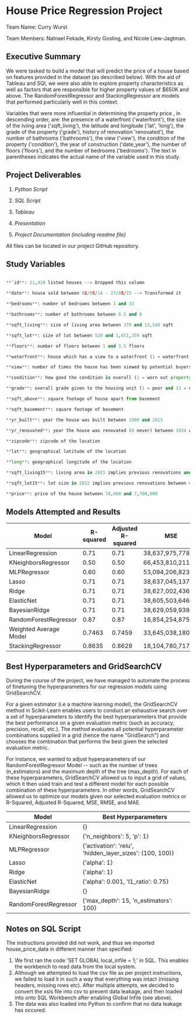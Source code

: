 # House Price Regression Project

Team Name: Curry Wurst


Team Members: Natnael Fekade, Kirsty Gosling, and Nicole Liew-Jagtman.


## Executive Summary

We were tasked to build a model that will predict the price of a house based on features provided in the dataset (as described below). With the aid of Tableau and SQl, we were also able to explore property characteristics as well as factors that are responsible for higher property values of $650K and above. The RandomForestRegressor and StackingRegressor are models that performed particularly well in this context. 

Variables that were more influential in determining the property price , in descending order, are: the presence of a waterfront ('waterfront'), the size of the lviing area ('sqft_living'), the latitude and longitude ('lat', 'long'), the grade of the property ('grade'), history of renovation 'renovated'), the number of bathrooms ('bathrooms'), the view ('view'), the condition of the property ('condition'), the year of construction ('date_year'), the number of floors ('floors'), and the number of bedrooms ('bedrooms'). The text in parentheses indicates the actual name of the variable used in this study.


## Project Deliverables

1. *Python Script*

2. *SQL Script*

3. *Tableau*

4. *Presentation*

5. *Project Documentation (including readme file)*

All files can be located in our project GitHub repository.



## Study Variables

```python

**`id**: 21,420 listed houses --> Dropped this column

**date**: house sold between 02/05/14 - 27/05/15 --> Transformed it

**bedrooms**: number of bedrooms between 1 and 33

**bathrooms**: number of bathrooms between 0.5 and 8

**sqft_living**: size of living area between 370 and 13,540 sqft

**sqft_lot**: size of lot between 520 and 1,651,359 sqft

**floors**: number of floors between 1 and 3.5 floors

**waterfront**: house which has a view to a waterfront (1 = waterfront and 0 = no waterfront)

**view**: number of times the house has been viewed by potential buyers between 0 and 4 views

**condition**: how good the condition is overall (1 = worn out property and 5 = excellent)

**grade**: overall grade given to the housing unit (1 = poor and 13 = excellent) between 3 and 13

**sqft_above**: square footage of house apart from basement

**sqft_basement**: square footage of basement

**yr_built**: year the house was built between 1900 and 2015

**yr_renovated**: year the house was renovated (0 never) between 1934 and 2015 --> Added a new column called **"renovated"** involving 0 = not renovated and 1 = renovated

**zipcode**: zipcode of the location

**lat**: geographical latitude of the location

**long**: geographical longitude of the location

**sqft_living15**: living area in 2015 implies previous renovations and might have affected the lot size between 399 and 6,210

**sqft_lot15**: lot size in 2015 implies previous renovations between 651 and 871,200

**price**: price of the house between 78,000 and 7,700,000

```

## Models Attempted and Results

|    Model              | R-squared | Adjusted R-squared |          MSE          |       RMSE        |        MAE         |
|----------------------|-----------|--------------------|-----------------------|-------------------|--------------------|
| LinearRegression      |   0.71    |        0.71        | 38,637,975,778.84     |    196,565.45     |    122,050.39      |
| KNeighborsRegressor  |   0.50    |        0.50        | 66,453,810,211.71     |    257,786.37     |    152,036.85      |
| MLPRegressor         |   0.60    |        0.60        | 53,094,206,823.71     |    230,421.80     |    149,299.69      |
| Lasso                |   0.71    |        0.71        | 38,637,045,137.10     |    196,563.08     |    122,047.91      |
| Ridge                |   0.71    |        0.71        | 38,627,002,436.87     |    196,537.53     |    121,994.64      |
| ElasticNet           |   0.71    |        0.71        | 38,605,503,646.56     |    196,482.83     |    121,857.52      |
| BayesianRidge        |   0.71    |        0.71        | 38,629,059,939.74     |    196,542.77     |    122,005.50      |
| RandomForestRegressor|   0.87    |        0.87        | 16,854,254,875.93     |    129,823.94     |     69,962.53      |
| Weighted Average Model| 0.7463   |       0.7459       | 33,645,038,180.38     |    183,425.84     |    107,849.70      |
| StackingRegressor    |  0.8635   |       0.8629       | 18,104,780,717.39     |    134,554.01     |     76,277.79      |


## Best Hyperparameters and GridSearchCV

During the course of the project, we have managed to automate the process of finetuning the hyperparameters for our regression models using GridSearchCV.

For a given estimator (i.e a machine learning model), the GridSearchCV method in Scikit-Learn enables users to conduct an exhaustive search over a set of hyperparameters to identify the best hyperparameters that provide the best performance on a given evaluation metric (such as accuracy, precision, recall, etc.). The method evaluates all potential hyperparameter combinations supplied in a grid (hence the name "GridSearch") and chooses the combination that performs the best given the selected evaluation metric.

For instance, we wanted to adjust hyperparameters of our RandomForestRegressor Model -- such as the number of trees (n_estimators) and the maximum depth of the tree (max_depth). For each of these hyperparameters, GridSearchCV allowed us to input a grid of values, which it then used train and test a different model for each possible combination of these hyperparameters.  In other words, GridSearchCV allowed us to optimize our models given our selected evaluation metrics or R-Squared, Adjusted R-Squared, MSE, RMSE, and MAE.


| Model | Best Hyperparameters |
| --- | --- |
| LinearRegression | {} |
| KNeighborsRegressor | {'n_neighbors': 5, 'p': 1} |
| MLPRegressor | {'activation': 'relu', 'hidden_layer_sizes': (100, 100)} |
| Lasso | {'alpha': 1} |
| Ridge | {'alpha': 1} |
| ElasticNet | {'alpha': 0.001, 'l1_ratio': 0.75} |
| BayesianRidge | {} |
| RandomForestRegressor | {'max_depth': 15, 'n_estimators': 100} |



## Notes on SQL Script

The instructions provided did not work, and thus we imported house_price_data in different manner than specified:

1. We first ran the code 'SET GLOBAL local_infile = 1;' in SQL. This enables the workbench to read data from the local system.
2. Although we attempted to load the csv file as per project instructions, we failed to load it in such a way that everything was intact (missing headers, missing rows etc). After multiple attempts, we decided to convert the xsls file into csv to prevent data leakage, and then loaded into onto SQL Workbench after enabling Global Infile (see above).
3. The data was also loaded into Python to confirm that no data leakage has occured.






```python

```
